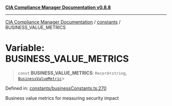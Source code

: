 [**CIA Compliance Manager Documentation v0.8.8**](../../README.md)

***

[CIA Compliance Manager Documentation](../../modules.md) / [constants](../README.md) / BUSINESS\_VALUE\_METRICS

# Variable: BUSINESS\_VALUE\_METRICS

> `const` **BUSINESS\_VALUE\_METRICS**: `Record`\<`string`, [`BusinessValueMetric`](../../types/businessImpact/interfaces/BusinessValueMetric.md)\>

Defined in: [constants/businessConstants.ts:270](https://github.com/Hack23/cia-compliance-manager/blob/88094f2c4c350fd10a1e440c3eab70aedd819944/src/constants/businessConstants.ts#L270)

Business value metrics for measuring security impact
